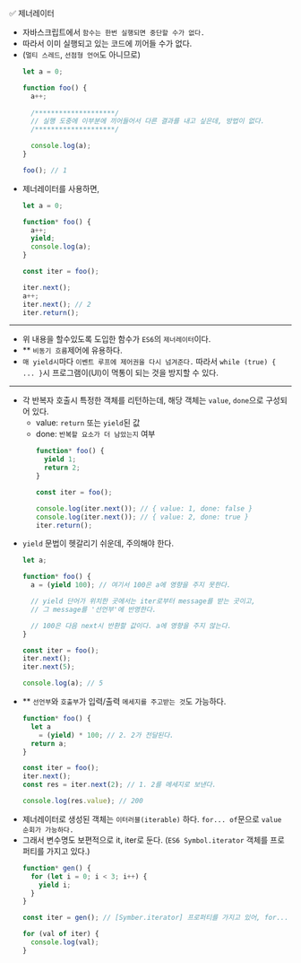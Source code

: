 ✅ 제너레이터
* 자바스크립트에서 `함수는 한번 실행되면 중단할 수가 없다.`
* 따라서 이미 실행되고 있는 코드에 끼어들 수가 없다.
* (`멀티 스레드`, `선점형 언어`도 아니므로)
  ```javascript
  let a = 0;

  function foo() {
    a++;
    
    /********************/
    // 실행 도중에 이부분에 끼어들어서 다른 결과를 내고 싶은데, 방법이 없다.
    /********************/

    console.log(a);
  }

  foo(); // 1
  ```
* 제너레이터를 사용하면,
  ```javascript
  let a = 0;

  function* foo() {
    a++;
    yield;
    console.log(a);
  }

  const iter = foo();

  iter.next();
  a++;
  iter.next(); // 2
  iter.return();
  ```

<hr />

* 위 내용을 할수있도록 도입한 함수가 `ES6`의 `제너레이터`이다.
* ** `비동기 흐름`제어에 유용하다.
* `매 yield시`마다 `이벤트 루프에 제어권을 다시 넘겨준다.` 따라서 `while (true) { ... }`시 프로그램이(UI)이 먹통이 되는 것을 방지할 수 있다.

<hr />

* 각 반복자 호출시 특정한 객체를 리턴하는데, 해당 객체는 `value`, `done`으로 구성되어 있다.
  * value: `return` 또는 `yield`된 값
  * done: `반복할 요소가 더 남았는지` 여부
    ```javascript
    function* foo() {
      yield 1;
      return 2;
    }

    const iter = foo();

    console.log(iter.next()); // { value: 1, done: false }
    console.log(iter.next()); // { value: 2, done: true }
    iter.return();
    ```
* `yield` 문법이 헷갈리기 쉬운데, 주의해야 한다.
  ```javascript
  let a;
  
  function* foo() {
    a = (yield 100); // 여기서 100은 a에 영향을 주지 못한다.

    // yield 단어가 위치한 곳에서는 iter로부터 message를 받는 곳이고, 
    // 그 message를 '선언부'에 반영한다. 

    // 100은 다음 next시 반환할 값이다. a에 영향을 주지 않는다.
  }

  const iter = foo();
  iter.next();
  iter.next(5);

  console.log(a); // 5
  ```
* ** `선언부`와 `호출부`가 입력/출력 `메세지를 주고받는 것`도 가능하다.
  ```javascript
  function* foo() {
    let a 
      = (yield) * 100; // 2. 2가 전달된다.
    return a;
  }

  const iter = foo();
  iter.next();
  const res = iter.next(2); // 1. 2를 메세지로 보낸다.

  console.log(res.value); // 200 
  ```
* 제너레이터로 생성된 객체는 `이터러블(iterable)` 하다. `for... of`문으로 `value 순회가 가능하다.`
* 그래서 변수명도 보편적으로 it, iter로 둔다. (`ES6 Symbol.iterator` 객체를 프로퍼티를 가지고 있다.)
  ```javascript
  function* gen() {
    for (let i = 0; i < 3; i++) {
      yield i;
    }
  }

  const iter = gen(); // [Symber.iterator] 프로퍼티를 가지고 있어, for... of로 순회가능하다.

  for (val of iter) {
    console.log(val);
  }
  ```